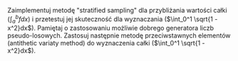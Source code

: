 Zaimplementuj metodę "stratified sampling" dla przybliżania wartości całki \($\int_a^b f dx$\) i przetestuj jej skuteczność dla wyznaczania \($\int_0^1 \sqrt{1 - x^2}dx$\). Pamiętaj o zastosowaniu możliwie dobrego generatora liczb pseudo-losowych. Zastosuj następnie metodę przeciwstawnych elementów (antithetic variaty method) do wyznaczenia całki \($\int_0^1 \sqrt{1 - x^2}dx$\).
